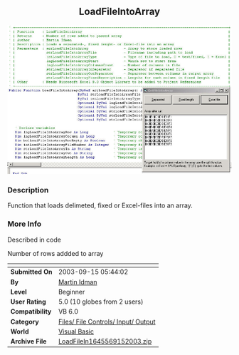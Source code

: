 ﻿<div align="center">

## LoadFileIntoArray

<img src="PIC2003915543243138.jpg">
</div>

### Description

Function that loads delimeted, fixed or Excel-files into an array.
 
### More Info
 
Described in code

Number of rows addded to array


<span>             |<span>
---                |---
**Submitted On**   |2003-09-15 05:44:02
**By**             |[Martin Idman](https://github.com/Planet-Source-Code/PSCIndex/blob/master/ByAuthor/martin-idman.md)
**Level**          |Beginner
**User Rating**    |5.0 (10 globes from 2 users)
**Compatibility**  |VB 6\.0
**Category**       |[Files/ File Controls/ Input/ Output](https://github.com/Planet-Source-Code/PSCIndex/blob/master/ByCategory/files-file-controls-input-output__1-3.md)
**World**          |[Visual Basic](https://github.com/Planet-Source-Code/PSCIndex/blob/master/ByWorld/visual-basic.md)
**Archive File**   |[LoadFileIn1645569152003\.zip](https://github.com/Planet-Source-Code/martin-idman-loadfileintoarray__1-48507/archive/master.zip)









